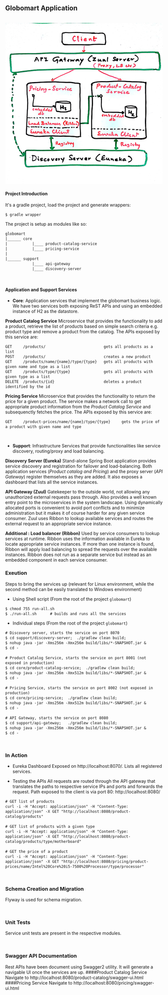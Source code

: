 ## Globomart Application
&nbsp;
&nbsp;
!["Architecture"](architecture.jpg "Architecture")

#### Project Introduction
It's a gradle project, load the project and generate wrappers:
~~~
$ gradle wrapper
~~~
The project is setup as modules like so:
~~~
globomart
|______ core
|           |____ product-catalog-service
|           |____ pricing-service
|
|______ support
            |____ api-gateway
            |____ discovery-server

~~~

&nbsp;
#### Application and Support Services
 - **Core**: Application services that implement the globomart business logic. We have two services both exposing ReST APIs and using an embedded instance of H2 as the datastore.
 
**Product Catalog Service**
Microservice that provides the functionality to add a product, retrieve the list of products based on simple search criteria e.g. product type and remove a product from the catalog.
The APIs exposed by this service are:
~~~
GET		/products/							gets all products as a list
POST 	/products/							creates a new product
GET 	/products/name/{name}/type/{type}	gets all products with given name and type as a list 
GET		/products/type/{type}				gets all products with given type as a list
DELETE 	/products/{id}						deletes a product identified by the id
~~~
**Pricing Service**
Microservice that provides the functionality to return the price for a given product. The service makes a network call to get appropriate product information from the *Product Catalog Service* and subsequenctly fetches the price. The APIs exposed by this service are:
~~~
GET		/product-prices/name/{name}/type/{type}		gets the price of a product with given name and type
~~~
&nbsp;

- **Support**: Infrastructure Services that provide functionalities like service discovery, routing/proxy and load balancing.

**Discovery Server (Eureka)**
Stand-alone Spring Boot application provides service discovery and registration for failover and load-balancing. Both application services (*Product catalog and Pricing*) and the proxy server (*API Gateway*) register themselves as they are added. It also exposes a dashboard that lists all the service instances.
 
**API Gateway (Zuul)**
Gatekeeper to the outside world, not allowing any unauthorized external requests pass through. Also provides a well known entry point to the microservices in the system landscape. Using dynamically allocated ports is convenient to avoid port conflicts and to minimize administration but it makes it of course harder for any given service consumer. Zuul uses Ribbon to lookup available services and routes the external request to an appropriate service instance.

**Additional : Load balancer (Ribbon)**
Used by service consumers to lookup services at runtime. Ribbon uses the information available in Eureka to locate appropriate service instances. If more than one instance is found, Ribbon will apply load balancing to spread the requests over the available instances. Ribbon does not run as a separate service but instead as an embedded component in each service consumer.
&nbsp;
### Exeution
Steps to bring the services up (relevant for Linux environment, while the second method can be easily translated to Windows environment)

- Using Shell script (From the root of the project `globomart`)
~~~
$ chmod 755 run-all.sh
$ ./run-all.sh		# builds and runs all the services
~~~

- Individual steps (From the root of the project `globomart`)
~~~
# Discovery server, starts the service on port 8070
$ cd support/discovery-server;	./gradlew clean build;
$ nohup java -jar -Xms256m -Xmx256m build/libs/*-SNAPSHOT.jar &
$ cd -

# Product Catalog Service, starts the service on port 8001 (not exposed in production)
$ cd core/product-catalog-service;	./gradlew clean build;
$ nohup java -jar -Xms256m -Xmx512m build/libs/*-SNAPSHOT.jar &
$ cd -

# Pricing Service, starts the service on port 8002 (not exposed in production)
$ cd core/pricing-service;	./gradlew clean build;
$ nohup java -jar -Xms256m -Xmx512m build/libs/*-SNAPSHOT.jar &
$ cd -

# API Gateway, starts the service on port 8080
$ cd support/api-gateway;	./gradlew clean build;
$ nohup java -jar -Xms256m -Xmx256m build/libs/*-SNAPSHOT.jar &
$ cd -

~~~

&nbsp;
### In Action
- Eureka Dashboard
Exposed on http://localhost:8070/. Lists all registered services.

- Testing the APIs
All requests are routed through the API gateway that translates the paths to respective service IPs and ports and forwards the request.
Path exposed to the client is via port 80: http://localhost:8080/
~~~
# GET list of products
curl -i -H "Accept: application/json" -H "Content-Type: application/json" -X GET "http://localhost:8080/product-catalog/products"

# GET list of products with a given type
curl -i -H "Accept: application/json" -H "Content-Type: application/json" -X GET "http://localhost:8080/product-catalog/products/type/motherboard"

# GET the price of a product
curl -i -H "Accept: application/json" -H "Content-Type: application/json" -X GET "http://localhost:8080/pricing/product-prices/name/Intel%20Core%20i5-7500%20Processor/type/processor"

~~~

&nbsp;
### Schema Creation and Migration
Flyway is used for schema migration.

&nbsp;
### Unit Tests
Service unit tests are present in the respective modules.

&nbsp;
### Swagger API Documentation
Rest APIs have been document using Swagger2 utility. It will generate a navigable UI once the services are up.
####Product Catalog Service
Navigate to http://localhost:8080/product-catalog/swagger-ui.html
####Pricing Service
Navigate to http://localhost:8080/pricing/swagger-ui.html